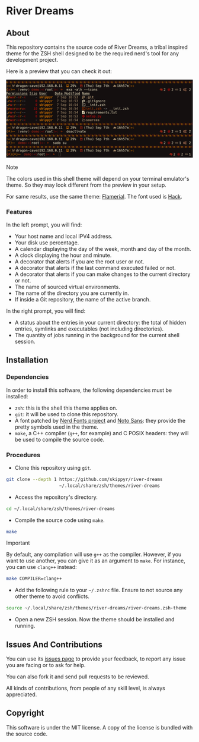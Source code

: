 # River Dreams
## About
This repository contains the source code of River Dreams, a tribal inspired
theme for the ZSH shell designed to be the required nerd's tool for any
development project.

Here is a preview that you can check it out:

![](assets/preview.png)

> [!NOTE]
> The colors used in this shell theme will depend on your terminal emulator's
> theme. So they may look different from the preview in your setup.
>
> For same results, use the same theme: [Flamerial](https://github.com/skippyr/flamerial).
> The font used is [Hack](https://github.com/source-foundry/Hack).

### Features

In the left prompt, you will find:

- Your host name and local IPV4 address.
- Your disk use percentage.
- A calendar displaying the day of the week, month and day of the month.
- A clock displaying the hour and minute.
- A decorator that alerts if you are the root user or not.
- A decorator that alerts if the last command executed failed or not.
- A decorator that alerts if you can make changes to the current directory or
  not.
- The name of sourced virtual environments.
- The name of the directory you are currently in.
- If inside a Git repository, the name of the active branch.

In the right prompt, you will find:

- A status about the entries in your current directory: the total of hidden
  entries, symlinks and executables (not including directories).
- The quantity of jobs running in the background for the current shell session.

## Installation
### Dependencies
In order to install this software, the following dependencies must be installed:

- `zsh`: this is the shell this theme applies on.
- `git`: it will be used to clone this repository.
- A font patched by [Nerd Fonts project](https://www.nerdfonts.com/font-downloads)
  and [Noto Sans](https://fonts.google.com/noto/specimen/Noto+Sans): they
  provide the pretty symbols used in the theme.
- `make`, a C++ compiler (`g++`, for example) and C POSIX headers: they will be
  used to compile the source code.

### Procedures
- Clone this repository using `git`.

```bash
git clone --depth 1 https://github.com/skippyr/river-dreams                    \
                    ~/.local/share/zsh/themes/river-dreams
```

- Access the repository's directory.

```bash
cd ~/.local/share/zsh/themes/river-dreams
```

- Compile the source code using `make`.

```bash
make
```

> [!IMPORTANT]
> By default, any compilation will use `g++` as the compiler. However, if you
> want to use another, you can give it as an argument to `make`. For instance,
> you can use `clang++` instead:

```bash
make COMPILER=clang++
```

- Add the following rule to your `~/.zshrc` file. Ensure to not source any other
  theme to avoid conflicts.

```bash
source ~/.local/share/zsh/themes/river-dreams/river-dreams.zsh-theme
```

- Open a new ZSH session. Now the theme should be installed and running.

## Issues And Contributions
You can use its [issues page](https://github.com/skippyr/river-dreams/issues) to
provide your feedback, to report any issue you are facing or to ask for help.

You can also fork it and send pull requests to be reviewed.

All kinds of contributions, from people of any skill level, is always
appreciated.

## Copyright
This software is under the MIT license. A copy of the license is bundled with
the source code.
